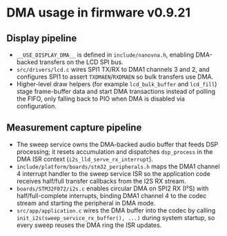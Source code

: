 # DMA usage in firmware v0.9.21

## Display pipeline
- `__USE_DISPLAY_DMA__` is defined in `include/nanovna.h`, enabling DMA-backed transfers on the LCD SPI bus.
- `src/drivers/lcd.c` wires SPI1 TX/RX to DMA1 channels 3 and 2, and configures SPI1 to assert `TXDMAEN`/`RXDMAEN` so bulk transfers use DMA.
- Higher-level draw helpers (for example `lcd_bulk_buffer` and `lcd_fill`) stage frame-buffer data and start DMA transactions instead of polling the FIFO, only falling back to PIO when DMA is disabled via configuration.

## Measurement capture pipeline
- The sweep service owns the DMA-backed audio buffer that feeds DSP processing; it resets accumulation and dispatches `dsp_process` in the DMA ISR context (`i2s_lld_serve_rx_interrupt`).
- `include/platform/boards/stm32_peripherals.h` maps the DMA1 channel 4 interrupt handler to the sweep service ISR so the application code receives half/full transfer callbacks from the I2S RX stream.
- `boards/STM32F072/i2s.c` enables circular DMA on SPI2 RX (I²S) with half/full-complete interrupts, binding DMA1 channel 4 to the codec stream and starting the peripheral in DMA mode.
- `src/app/application.c` wires the DMA buffer into the codec by calling `init_i2s(sweep_service_rx_buffer(), ...)` during system startup, so every sweep reuses the DMA ring the ISR updates.

